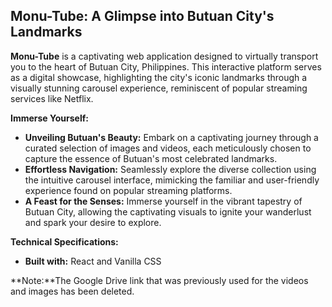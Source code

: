 ## Monu-Tube: A Glimpse into Butuan City's Landmarks

**Monu-Tube** is a captivating web application designed to virtually transport you to the heart of Butuan City, Philippines. This interactive platform serves as a digital showcase, highlighting the city's iconic landmarks through a visually stunning carousel experience, reminiscent of popular streaming services like Netflix.

**Immerse Yourself:**

- **Unveiling Butuan's Beauty:** Embark on a captivating journey through a curated selection of images and videos, each meticulously chosen to capture the essence of Butuan's most celebrated landmarks.
- **Effortless Navigation:** Seamlessly explore the diverse collection using the intuitive carousel interface, mimicking the familiar and user-friendly experience found on popular streaming platforms.
- **A Feast for the Senses:** Immerse yourself in the vibrant tapestry of Butuan City, allowing the captivating visuals to ignite your wanderlust and spark your desire to explore.

**Technical Specifications:**

- **Built with:** React and Vanilla CSS

**Note:**The Google Drive link that was previously used for the videos and images has been deleted.
